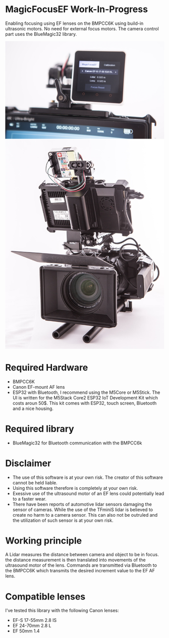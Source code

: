 # MagicFocusEF Work-In-Progress
Enabling focusing using EF lenses on the BMPCC6K using build-in ultrasonic motors. No need for external focus motors. The camera control part uses the BlueMagic32 library.

![Alt M5Core2_Magic_FocusEF](images/m5core2_magicfocus.jpg?raw=true "M5Core2_Magic_FocusEF")
![Alt M5Core2_Magic_FocusEF_camera](images/m5core2_magicfocus_front.jpg?raw=true "M5Core2_Magic_FocusEF_camera")

# Required Hardware
* BMPCC6K
* Canon EF-mount AF lens
* ESP32 with Bluetooth, I recommend using the M5Core or M5Stick. The UI is written for the M5Stack Core2 ESP32 IoT Development Kit which costs aroun 50$. This kit comes with ESP32, touch screen, Bluetooth and a nice housing. 

# Required library
* BlueMagic32 for Bluetooth communication with the BMPCC6k

# Disclaimer
 * The use of this software is at your own risk. The creator of this software cannot be held liable.
 * Using this software therefore is completely at your own risk.
 * Exessive use of the ultrasound motor of an EF lens could potentially lead to a faster wear.
 * There have been reports of automotive lidar sensors damaging the sensor of cameras. While the use of the TFminiS lidar is believed to create no harm to a camera sensor. This can also not be outruled and the utilization of such sensor is at your own risk.

# Working principle
A Lidar measures the distance between camera and object to be in focus. the distance measurement is then translated into movements of the ultrasound motor of the lens. Commands are transmitted via Bluetooth to the BMPCC6K which transmits the desired increment value to the EF AF lens.

# Compatible lenses
I've tested this library with the following Canon lenses:
- EF-S 17-55mm 2.8 IS
- EF 24-70mm 2.8 L
- EF 50mm 1.4
